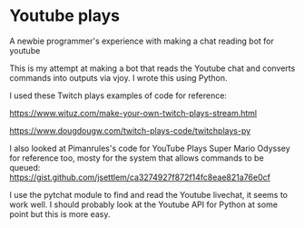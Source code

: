 # Youtube plays
A newbie programmer's experience with making a chat reading bot for youtube

This is my attempt at making a bot that reads the Youtube chat and converts commands into outputs via vjoy.
I wrote this using Python.

I used these Twitch plays examples of code for reference:

https://www.wituz.com/make-your-own-twitch-plays-stream.html

https://www.dougdougw.com/twitch-plays-code/twitchplays-py

I also looked at Pimanrules's code for YouTube Plays Super Mario Odyssey for reference too,
mosty for the system that allows commands to be queued:
https://gist.github.com/jsettlem/ca3274927f872f14fc8eae821a76e0cf

I use the pytchat module to find and read the Youtube livechat, it seems to work well.
I should probably look at the Youtube API for Python at some point but this is more easy.
